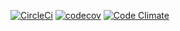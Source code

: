[![CircleCi](https://circleci.com/gh/jakubsta/pobex.svg?style=shield)](https://circleci.com/gh/jakubsta/pobex)
[![codecov](https://codecov.io/gh/jakubsta/pobex/branch/master/graph/badge.svg)](https://codecov.io/gh/jakubsta/pobex)
[![Code Climate](https://codeclimate.com/github/codeclimate/codeclimate/badges/gpa.svg)](https://codeclimate.com/github/jakubsta/pobex)

